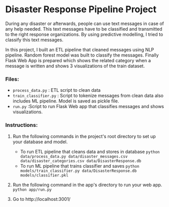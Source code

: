 # Disaster Response Pipeline Project
During any disaster or afterwards, people can use text messages in case of any help needed. This text messages have to be classified and transmitted to the right response organizations. By using predictive modelling, I tried to
classify this text messages.


In this project, I built an ETL pipeline that cleaned messages using NLP pipeline. Random forest model was built to classify the messages. Finally Flask Web App is prepared which shows the related category when a message is written and shows 3 visualizations of the train dataset.

### Files:
- `process_data.py` : ETL script to clean data
- `train_classifier.py` : Script to tokenize messages from clean data also includes ML pipeline. Model is saved as pickle file.
- `run.py` :Script to run Flask Web app that classifies messages  and shows visualizations.

### Instructions:
1. Run the following commands in the project's root directory to set up your database and model.

    - To run ETL pipeline that cleans data and stores in database
        `python data/process_data.py data/disaster_messages.csv data/disaster_categories.csv data/DisasterResponse.db`
    - To run ML pipeline that trains classifier and saves
        `python models/train_classifier.py data/DisasterResponse.db models/classifier.pkl`

2. Run the following command in the app's directory to run your web app.
    `python app/run.py`

3. Go to http://localhost:3001/
